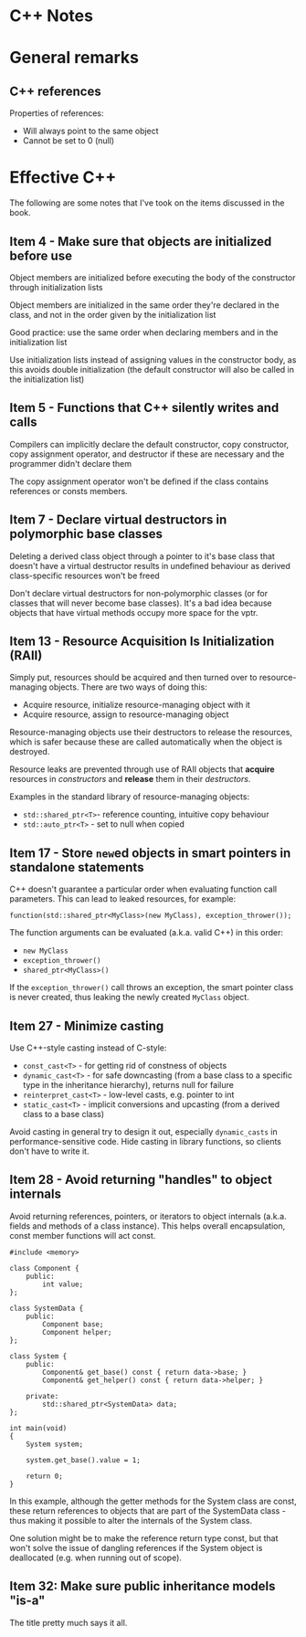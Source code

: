 C++ Notes
=========

# General remarks

## C++ references

Properties of references:
  * Will always point to the same object
  * Cannot be set to 0 (null)

# Effective C++

The following are some notes that I've took on the items discussed in
the book.

## Item 4 - Make sure that objects are initialized before use

Object members are initialized before executing the body of the
constructor through initialization lists

Object members are initialized in the same order they're declared in the
class, and not in the order given by the initialization list

Good practice: use the same order when declaring members and in the
initialization list

Use initialization lists instead of assigning values in the constructor
body, as this avoids double initialization (the default constructor will
also be called in the initialization list)

## Item 5 - Functions that C++ silently writes and calls

Compilers can implicitly declare the default constructor, copy
constructor, copy assignment operator, and destructor if these are
necessary and the programmer didn't declare them

The copy assignment operator won't be defined if the class contains
references or consts members.

## Item 7 - Declare virtual destructors in polymorphic base classes

Deleting a derived class object through a pointer to it's base class
that doesn't have a virtual destructor results in undefined behaviour as
derived class-specific resources won't be freed

Don't declare virtual destructors for non-polymorphic classes (or for
classes that will never become base classes). It's a bad idea because
objects that have virtual methods occupy more space for the vptr.

## Item 13 - Resource Acquisition Is Initialization (RAII)

Simply put, resources should be acquired and then turned over to
resource-managing objects. There are two ways of doing this:
  * Acquire resource, initialize resource-managing object with it
  * Acquire resource, assign to resource-managing object

Resource-managing objects use their destructors to release the
resources, which is safer because these are called automatically when
the object is destroyed.

Resource leaks are prevented through use of RAII objects that
**acquire** resources in *constructors* and **release** them in their
*destructors*.

Examples in the standard library of resource-managing objects:
  * `std::shared_ptr<T>`- reference counting, intuitive copy behaviour
  * `std::auto_ptr<T>`  - set to null when copied

## Item 17 - Store `new`ed objects in smart pointers in standalone statements

C++ doesn't guarantee a particular order when evaluating function call
parameters. This can lead to leaked resources, for example:

```
function(std::shared_ptr<MyClass>(new MyClass), exception_thrower());
```

The function arguments can be evaluated (a.k.a. valid C++) in this order:

  - `new MyClass`
  - `exception_thrower()`
  - `shared_ptr<MyClass>()`

If the `exception_thrower()` call throws an exception, the smart pointer
class is never created, thus leaking the newly created `MyClass` object.

## Item 27 - Minimize casting

Use C++-style casting instead of C-style:
  * `const_cast<T>`  - for getting rid of constness of objects
  * `dynamic_cast<T>` - for safe downcasting (from a base class to a
    specific type in the inheritance hierarchy), returns null for
    failure
  * `reinterpret_cast<T>` - low-level casts, e.g. pointer to int
  * `static_cast<T>` - implicit conversions and upcasting (from a
    derived class to a base class)

Avoid casting in general try to design it out, especially `dynamic_casts` in
performance-sensitive code. Hide casting in library functions, so
clients don't have to write it.

## Item 28 - Avoid returning "handles" to object internals

Avoid returning references, pointers, or iterators to object internals
(a.k.a. fields and methods of a class instance). This helps overall
encapsulation, const member functions will act const.

```
#include <memory>

class Component {
    public:
        int value;
};

class SystemData {
    public:
        Component base;
        Component helper;
};

class System {
    public:
        Component& get_base() const { return data->base; }
        Component& get_helper() const { return data->helper; }

    private:
        std::shared_ptr<SystemData> data;
};

int main(void)
{
    System system;

    system.get_base().value = 1;

    return 0;
}
```

In this example, although the getter methods for the System class are
const, these return references to objects that are part of the
SystemData class - thus making it possible to alter the internals of the
System class.

One solution might be to make the reference return type const, but that
won't solve the issue of dangling references if the System object is
deallocated (e.g. when running out of scope).

## Item 32: Make sure public inheritance models "is-a"

The title pretty much says it all.
